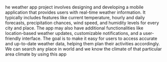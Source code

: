he weather app project involves designing and developing a mobile application that provides users with real-time weather information. It typically includes features like current temperature, hourly and daily forecasts, precipitation chances, wind speed, and humidity levels for every city and place. The app may also have additional functionalities like location-based weather updates, customizable notifications, and a user-friendly interface. The goal is to make it easy for users to access accurate and up-to-date weather data, helping them plan their activities accordingly. We can search any place in world and we know the climate of that particular area climate by using this app
